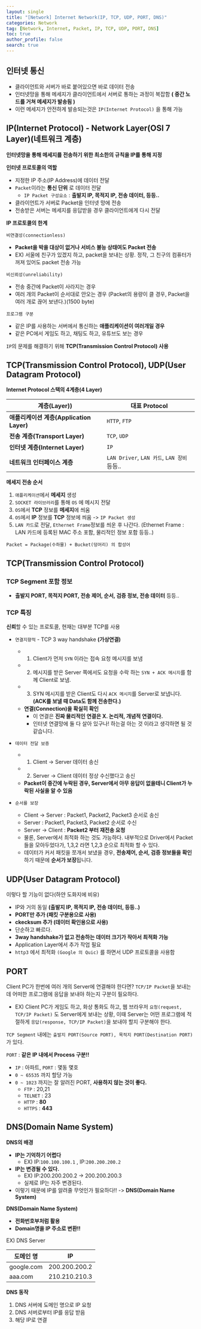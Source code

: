 ```yaml
---
layout: single
title: "[Network] Internet Network(IP, TCP, UDP, PORT, DNS)"
categories: Network
tag: [Network, Internet, Packet, IP, TCP, UDP, PORT, DNS]
toc: true
author_profile: false
search: true
---
```


## 인터넷 통신

- 클라이언트와 서버가 바로 붙어있으면 바로 데이터 전송
- 인터넷망을 통해 메세지가 클라이언트에서 서버로 통하는 과정이 복잡함 **( 중간 노드를 거쳐 메세지가 발송됨 )**
- 이런 메세지가 안전하게 발송되는것은 `IP(Internet Protocol)` 을 통해 가능

## IP(Internet Protocol) -  Network Layer(OSI 7 Layer)(네트워크 계층)

**인터넷망을 통해 메세지를 전송하기 위한 최소한의 규칙을 IP를 통해 지정**

**인터넷 프로토콜의 역할**
- 지정한 IP 주소(IP Address)에 데이터 전달
- `Packet`이라는 **통신 단위** 로 데이터 전달
  - `IP Packet 구성요소` : **출발지 IP, 목적지 IP, 전송 데이터, 등등..**
- 클라이언트가 서버로 Packet을 인터넷 망에 전송 
- 전송받은 서버는 메세지를 응답받을 경우 클라이언트에게 다시 전달

**IP 프로토콜의 한계**

`비연결성(connectionless)`
- **Packet을 박을 대상이 없거나 서비스 불능 상태여도 Packet 전송**
- EX) 서울에 친구가 있겠지 하고, packet을 보내는 상황. 정작, 그 친구의 컴퓨터가 꺼져 있어도 packet 전송 가능

`비신뢰성(unreliability)`
- 전송 중간에 Packet이 사라지는 경우
- 여러 개의 Packet이 순서대로 안오는 경우 (Packet의 용량이 클 경우, Packet을 여러 개로 끊어 보낸다.)(1500 byte)

`프로그램 구분`
- 같은 IP를 사용하는 서버에서 통신하는 **애플리케이션이 여러개일 경우**
- 같은 PC에서 게임도 하고, 채팅도 하고, 유튜브도 보는 경우

`IP`의 문제를 해결하기 위해 **TCP(Transmission Control Protocol) 사용**

## TCP(Transmission Control Protocol), UDP(User Datagram Protocol)

**Internet Protocol 스택의 4계층(4 Layer)**

| 계층(Layer)) | 대표 Protocol |
|---|---|
| **애플리케이션 계층(Application Layer)** | `HTTP`, `FTP` |
| **전송 계층(Transport Layer)** | `TCP`, `UDP` |
| **인터넷 계층(Internet Layer)** | `IP` |
| **네트워크 인터페이스 계층** | `LAN Driver`, `LAN 카드`, `LAN 장비` 등등.. |

**메세지 전송 순서**

1. `애플리케이션`에서 **메세지** 생성 
2. `SOCKET 라이브러리`를 통해 `OS` 에 메시지 전달
3. `OS`에서 **TCP** 정보를 **메세지**에 씌움
4. `OS`에서 **IP** 정보를 **TCP** 정보에 씌움 -> `IP Packet 생성`
5. `LAN 카드`로 전달, `Ethernet Frame`정보를 씌운 후 나간다. (Ethernet Frame : LAN 카드에 등록된 MAC 주소 포함, 물리적인 정보 포함 등등..)

`Packet = Package(수하물) + Bucket(덩어리) 의 합성어`

## TCP(Transmission Control Protocol)

### TCP Segment 포함 정보

- **출발지 PORT, 목적지 PORT, 전송 제어, 순서, 검증 정보, 전송 데이터** 등등..

### TCP 특징

**신뢰**할 수 있는 프로토콜, 현재는 대부분 TCP를 사용

- `연결지향적` - TCP 3 way handshake **(가상연결)**
  - 1. Client가 먼저 `SYN` 이라는 접속 요청 메시지를 보냄
  - 2. 메시지를 받은 Server 쪽에서도 요청을 수락 하는 `SYN + ACK 메시지`를 함께 Client로 보냄.
  - 3. SYN 메시지를 받은 Client도 다시 `ACK 메시지`를 Server로 보냅니다. **(ACK를 보낼 때 Data도 함께 전송한다.)**
  - **연결(Connection)을 확실히 확인**
    - 이 연결은 **진짜 물리적인 연결은 X. 논리적, 개념적 연결이다.**
    - 인터넷 연결망에 둘 다 살아 있구나! 하는걸 아는 것 이라고 생각하면 될 것 같습니다.

- `데이터 전달 보증` 
  - 1. Client -> Server 데이터 송신
  - 2. Server -> Client 데이터 정상 수신했다고 송신
  - **Packet이 중간에 누락된 경우, Server에서 아무 응답이 없을테니 Client가 누락된 사실을 알 수 있음**
  
- `순서를 보장`
  - Client -> Server : Packet1, Packet2, Packet3 순서로 송신
  - Server : Packet1, Packet3, Packet2 순서로 수신
  - Server -> Client : **Packet2 부터 재전송 요청**
  - 물론, Server에서 최적화 하는 것도 가능하다. 내부적으로 Driver에서 Packet들을 모아두었다가, 1,3,2 라면 1,2,3 순으로 최적화 할 수 있다. 
  - 데이터가 커서 패킷을 쪼개서 보냈을 경우, **전송제어, 순서, 검증 정보들을 확인**하기 때문에 **순서가 보장**됩니다.

## UDP(User Datagram Protocol)

이렇다 할 기능이 없다(하얀 도화지에 비유)

- IP와 거의 동일 **(출발지 IP, 목적지 IP, 전송 데이터, 등등..)**
- **PORT만 추가 (패킷 구분용으로 사용)**
- **ckecksum 추가 (데이터 확인용으로 사용)**
- 단순하고 빠르다.
- **3way handshake가 없고 전송하는 데이터 크기가 작아서 최적화 가능**
- Application Layer에서 추가 작업 필요
- `http3` 에서 최적화 `(Google 의 Quic)` 를 하면서 UDP 프로토콜을 사용함

## PORT

Client PC가 한번에 여러 개의 Server에 연결해야 한다면? `TCP/IP Packet`을 보내는데 어떠한 프로그램에 응답을 보내야 하는지 구분이 필요하다.
- EX) Client PC가 게임도 하고, 화상 통화도 하고, 웹 브라우저 `요청(request, TCP/IP Packet)` 도 Server에게 보내는 상황, 이때 Server는 어떤 프로그램에 적절하게 `응답(response, TCP/IP Packet)`을 보내야 할지 구분해야 한다.

`TCP Segment` 내에는 `출발지 PORT(Source PORT), 목적지 PORT(Destination PORT)`가 있다.

`PORT` : **같은 IP 내에서 Process 구분!!**
- `IP` : 아파트, `PORT` : 몇동 몇호
- `0 ~ 65535` 까지 할당 가능
- `0 ~ 1023` 까지는 잘 알려진 PORT, **사용하지 않는 것이 좋다.**
  - `FTP` : 20,21
  - `TELNET` : 23
  - `HTTP` : **80**
  - `HTTPS` : **443**

## DNS(Domain Name System)

**DNS의 배경**
- **IP는 기억하기 어렵다**
  - EX) IP:`100.100.100.1` , IP:`200.200.200.2`
- **IP는 변경될 수 있다.**
  - EX) IP:200.200.200.2 -> 200.200.200.3
  - 실제로 IP는 자주 변경된다.
- 이렇기 때문에 IP를 알려줄 무엇인가 필요하다!! -> **DNS(Domain Name System)** 

**DNS(Domain Name System)**
- **전화번호부처럼 활용**
- **Domain명을 IP 주소로 변환!!**

EX) DNS Server

| 도메인 명 | IP |
|---|---|
| google.com | 200.200.200.2 |
| aaa.com | 210.210.210.3 |

**DNS 동작**

1. DNS 서버에 도메인 명으로 IP 요청
2. DNS 서버로부터 IP를 응답 받음
3. 해당 IP로 연결
